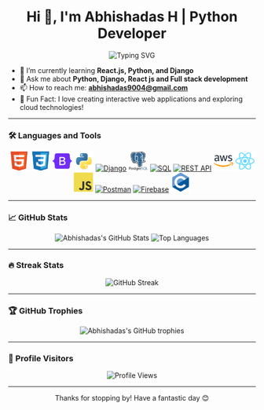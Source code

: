 <h1 align="center">Hi 👋, I'm Abhishadas H | Python Developer</h1>
<div align="center">
  <img src="https://readme-typing-svg.herokuapp.com?font=Fira+Code&size=20&duration=2000&pause=500&color=2E97F7&width=500&height=40&lines=Full+Stack+Developer;Python+Django+Enthusiast;Always+Learning+and+Growing+%F0%9F%93%9A;Building+Cool+Projects+with+Passion+%E2%9A%9C%EF%B8%8F" alt="Typing SVG" />
</div>

- 🌱 I’m currently learning **React.js, Python, and Django**
- 💬 Ask me about **Python, Django, React js and Full stack development**
- 📫 How to reach me: **abhishadas9004@gmail.com**
- 🎯 Fun Fact: I love creating interactive web applications and exploring cloud technologies!

---

### 🛠️ Languages and Tools

<p align="center">
  <a href="https://developer.mozilla.org/en-US/docs/Web/HTML" target="_blank" rel="noreferrer"><img src="https://raw.githubusercontent.com/devicons/devicon/master/icons/html5/html5-original.svg" alt="HTML" width="40" height="40" /></a>
  <a href="https://developer.mozilla.org/en-US/docs/Web/CSS" target="_blank" rel="noreferrer"><img src="https://raw.githubusercontent.com/devicons/devicon/master/icons/css3/css3-original.svg" alt="CSS" width="40" height="40" /></a>
  <a href="https://getbootstrap.com" target="_blank" rel="noreferrer"><img src="https://raw.githubusercontent.com/devicons/devicon/master/icons/bootstrap/bootstrap-plain.svg" alt="Bootstrap" width="40" height="40" /></a>
  <a href="https://www.python.org" target="_blank" rel="noreferrer"><img src="https://raw.githubusercontent.com/devicons/devicon/master/icons/python/python-original.svg" alt="Python" width="40" height="40" /></a>
  <a href="https://www.djangoproject.com/" target="_blank" rel="noreferrer"><img src="https://cdn.worldvectorlogo.com/logos/django.svg" alt="Django" width="40" height="40" /></a>
  <a href="https://www.postgresql.org" target="_blank" rel="noreferrer"><img src="https://raw.githubusercontent.com/devicons/devicon/master/icons/postgresql/postgresql-original-wordmark.svg" alt="PostgreSQL" width="40" height="40" /></a>
  <a href="https://www.w3schools.com/sql/" target="_blank" rel="noreferrer"><img src="https://www.svgrepo.com/show/255832/sql.svg" alt="SQL" width="40" height="40" /></a>
  <a href="https://restfulapi.net" target="_blank" rel="noreferrer"><img src="https://www.vectorlogo.zone/logos/json/json-icon.svg" alt="REST API" width="40" height="40" /></a>
  <a href="https://aws.amazon.com" target="_blank" rel="noreferrer"><img src="https://raw.githubusercontent.com/devicons/devicon/master/icons/amazonwebservices/amazonwebservices-original-wordmark.svg" alt="AWS" width="40" height="40" /></a>
  <a href="https://reactjs.org" target="_blank" rel="noreferrer"><img src="https://raw.githubusercontent.com/devicons/devicon/master/icons/react/react-original.svg" alt="React.js" width="40" height="40" /></a>
  <a href="https://developer.mozilla.org/en-US/docs/Web/JavaScript" target="_blank" rel="noreferrer"><img src="https://raw.githubusercontent.com/devicons/devicon/master/icons/javascript/javascript-original.svg" alt="JavaScript" width="40" height="40" /></a>
  <a href="https://postman.com" target="_blank" rel="noreferrer"><img src="https://www.vectorlogo.zone/logos/getpostman/getpostman-icon.svg" alt="Postman" width="40" height="40" /></a>
  <a href="https://firebase.google.com" target="_blank" rel="noreferrer"><img src="https://www.vectorlogo.zone/logos/firebase/firebase-icon.svg" alt="Firebase" width="40" height="40" /></a>
  <a href="https://www.cprogramming.com/" target="_blank" rel="noreferrer"><img src="https://raw.githubusercontent.com/devicons/devicon/master/icons/c/c-original.svg" alt="C" width="40" height="40" /></a>
</p>

---

### 📈 GitHub Stats

<div align="center">
  <img src="https://github-readme-stats.vercel.app/api?username=Abhishadas&show_icons=true&theme=midnight-purple" alt="Abhishadas's GitHub Stats" />
  <img src="https://github-readme-stats.vercel.app/api/top-langs/?username=Abhishadas&layout=compact&theme=midnight-purple" alt="Top Languages" />
</div>

---

### 🔥 Streak Stats

<div align="center">
  <img src="https://streak-stats.demolab.com?user=Abhishadas&theme=midnight-purple" alt="GitHub Streak" />
</div>

---

### 🏆 GitHub Trophies

<div align="center">
  <img src="https://github-profile-trophy.vercel.app/?username=Abhishadas&theme=onestar&no-frame=true&margin-w=15" alt="Abhishadas's GitHub trophies" />
</div>

---

### 👀 Profile Visitors

<div align="center">
  <img src="https://komarev.com/ghpvc/?username=Abhishadas&color=blueviolet&style=flat-square&label=Profile+Views" alt="Profile Views" />
</div>

---

<div align="center">
Thanks for stopping by! Have a fantastic day 😊
</div>
